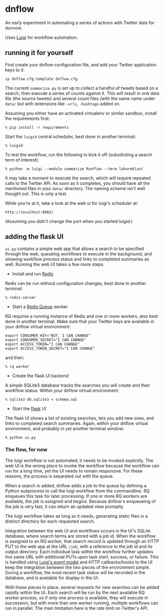 # dnflow

An early experiment in automating a series of actions with Twitter
data for docnow.

Uses [Luigi](http://luigi.readthedocs.org/) for workflow automation.


## running it for yourself

First create your dnflow configuration file, and add your Twitter application
keys to it:

    cp dnflow.cfg.template dnflow.cfg

The current `summarize.py` is set up to collect a handful of tweets
based on a search, then execute a series of counts against it.  This
will result in one data file (the source tweets) and several count
files (with the same name under `data/` but with extensions like
`-urls`, `-hashtags` added on.

Assuming you either have an activated virtualenv or similar sandbox,
install the requirements first:
```
% pip install -r requirements
```

Start the `luigid` central scheduler, best done in another terminal:
```
% luigid
```

To test the workflow, run the following to kick it off (substituting a
search term of interest):
```
% python -m luigi --module summarize RunFlow --term lahoreblast
```

It may take a moment to execute the search, which will require repeated
calls to the Twitter API.  As soon as it completes, you should have all
the mentioned files in your `data/` directory.  The naming scheme isn't
well thought out.  This is only a test.

While you're at it, take a look at the web ui for luigi's scheduler at:

    http://localhost:8082/

(Assuming you didn't change the port when you started luigid.)


## adding the flask UI

`ui.py` contains a simple web app that allows a search to be specified
through the web, queueing workflows to execute in the background, and
showing workflow process status and links to completed summaries as well.
Running the web UI takes a few more steps.

 * Install and run [Redis](http://redis.io/)

Redis can be run without configuration changes, best done in another
terminal:

```
% redis-server
```

 * Start a [Redis Queue](http://python-rq.org/) worker

RQ requires a running instance of Redis and one or more workers, also
best done in another terminal.  Make sure that your Twitter keys are
available in your dnflow virtual environment:

```
export CONSUMER_KEY="BUT, I CAN CHANGE"
export CONSUMER_SECRET="I CAN CHANGE"
export ACCESS_TOKEN="I CAN CHANGE"
export ACCESS_TOKEN_SECRET="I CAN CHANGE"
```

and then:

```
% rq worker
```

 * Create the flask UI backend

A simple SQLite3 database tracks the searches you will create and their
workflow status.  Within your dnflow virtual environment:

```
% sqlite3 db.sqlite3 < schema.sql
```

 * Start the [flask](http://flask.pocoo.org/) UI

The flask UI shows a list of existing searches, lets you add new ones,
and links to completed search summaries.  Again, within your dnflow
virtual environment, and probably in yet another terminal window:

```
% python ui.py
```


### The flow, for now

The luigi workflow is not automated; it needs to be invoked explicitly.
The web UI is the wrong place to invoke the workflow because the
workflow can run for a long time, yet the UI needs to remain
responsive.  For these reasons, the process is separated out with
the queue.

When a search is added, dnflow adds a job to the queue by defining
a Python subprocess to call the luigi workflow from the commandline.
RQ enqueues this task for later processing.  If one or more RQ
workers are available, the job is assigned and begins.  Because
dnflow's enqueueing of the job is very fast, it can return an updated
view promptly.

The luigi workflow takes as long as it needs, generating static files
in a distinct directory for each requested search.

Integration between the web UI and workflows occurs in the UI's
SQLite database, where search terms are stored with a job id.  When
the workflow is assigned to an RQ worker, that search record is
updated through an HTTP PUT to the web app at the URL `/job`, with
a reference to the job id and its output directory.  Each individual
task within the workflow further updates this same URL with additional
PUTs upon task start, success, or failure.  This is handled using
[Luigi's event
model](http://luigi.readthedocs.io/en/stable/api/luigi.event.html) and
HTTP callbacks/hooks to the UI keep the integration between the two
pieces of the environment simple.  During a workflow, the most recent
task status will be recorded in the database, and is available for
display in the UI.

With these pieces in place, several requests for new searches can
be added rapidly within the UI.  Each search will be run by the
next available RQ worker process, so if only one process is available,
they will execute in succession, but with more than one worker running,
multiple workflows can run in parallel.  The main limitation here
is the rate limit on Twitter's API.
